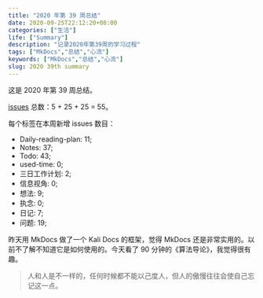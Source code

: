 ```yaml
---
title: "2020 年第 39 周总结"
date: 2020-09-25T22:12:20+08:00
categories: ["生活"]
life: ["Summary"]
description: "记录2020年第39周的学习过程"
tags: ["MkDocs","总结","心流"]
keywords: ["MkDocs","总结","心流"]
slug: 2020 39th summary
---
```


这是 2020 年第 39 周总结。

[issues](https://github.com/Gaotianhe/ideas/issues) 总数：5 + 25 + 25 = 55。

每个标签在本周新增 issues 数目：

- Daily-reading-plan: 11;
- Notes: 37;
- Todo: 43;
- used-time: 0;
- 三日工作计划: 2;
- 信息视角: 0;
- 想法: 9;
- 执念: 0;
- 日记: 7;
- 问题: 19;

昨天用 MkDocs 做了一个 Kali Docs 的框架，觉得 MkDocs 还是非常实用的。以前不了解不知道它是如何使用的。今天看了 90 分钟的《算法导论》，我觉得很有趣。

> 人和人是不一样的，任何时候都不能以己度人，但人的傲慢往往会使自己忘记这一点。
